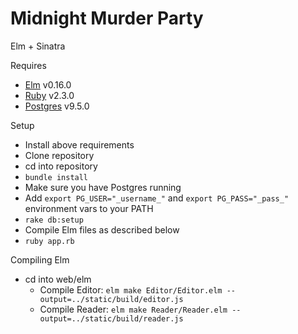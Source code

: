 # Midnight Murder Party
Elm + Sinatra

Requires
- [Elm](http://elm-lang.org/install) v0.16.0
- [Ruby](https://www.ruby-lang.org/en/) v2.3.0
- [Postgres](http://www.postgresql.org/download/) v9.5.0

Setup
- Install above requirements
- Clone repository
- cd into repository
- `bundle install`
- Make sure you have Postgres running
- Add `export PG_USER="_username_"` and `export PG_PASS="_pass_"` environment vars to your PATH
- `rake db:setup`
- Compile Elm files as described below
- `ruby app.rb`

Compiling Elm
- cd into web/elm
    + Compile Editor: `elm make Editor/Editor.elm --output=../static/build/editor.js`
    + Compile Reader: `elm make Reader/Reader.elm --output=../static/build/reader.js`
